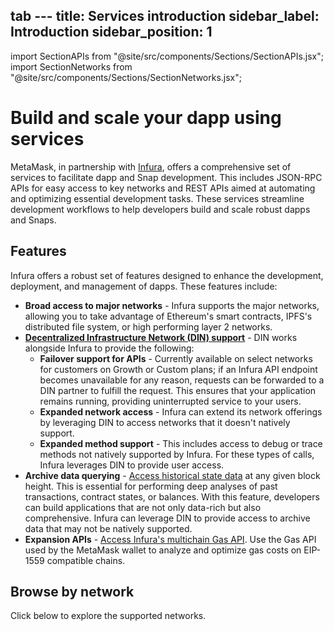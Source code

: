 tab ---
title: Services introduction
sidebar_label: Introduction
sidebar_position: 1
---

import SectionAPIs from "@site/src/components/Sections/SectionAPIs.jsx";
import SectionNetworks from "@site/src/components/Sections/SectionNetworks.jsx";

# Build and scale your dapp using services

MetaMask, in partnership with [Infura](https://www.infura.io/), offers a comprehensive set of
services to facilitate dapp and Snap development.
This includes JSON-RPC APIs for easy access to key networks and REST APIs aimed at automating and
optimizing essential development tasks.
These services streamline development workflows to help developers build and scale robust
dapps and Snaps.

## Features

Infura offers a robust set of features designed to enhance the development, deployment, and management of dapps. These features
include:

- **Broad access to major networks** - Infura supports the major networks, allowing you to take advantage of Ethereum's smart
  contracts, IPFS's distributed file system, or high performing layer 2 networks.
- [**Decentralized Infrastructure Network (DIN) support**](https://www.infura.io/solutions/decentralized-infrastructure-service) -
    DIN works alongside Infura to provide the following:
  - **Failover support for APIs** - Currently available on select networks for customers on Growth or Custom plans; if an Infura API
      endpoint becomes unavailable for any reason, requests can be forwarded to a DIN partner to fulfill the request.
      This ensures that your application remains running, providing uninterrupted service to your users.
  - **Expanded network access** - Infura can extend its network offerings by leveraging DIN to access networks that it doesn't
      natively support.
  - **Expanded method support** - This includes access to debug or trace methods not natively
      supported by Infura. For these types of calls, Infura leverages DIN to provide user access.
 - **Archive data querying** - [Access historical state data](concepts/archive-data.md) at any given
      block height. This is essential for performing deep analyses of past transactions, contract
      states, or balances. With this feature, developers can build applications that are not only data-rich but also comprehensive.
      Infura can leverage DIN to provide access to archive data that may not be natively supported.
- **Expansion APIs** -
  [Access Infura's multichain Gas API](reference/gas-api/api-reference/index.md). Use the Gas API used by the MetaMask wallet to analyze and optimize gas costs on EIP-1559 compatible chains.

<head>
<meta httpEquiv="cache-control" content="no-cache" />
<meta httpEquiv="expires" content="0" />
<meta httpEquiv="pragma" content="no-cache" />
</head>

## Browse by network

Click below to explore the supported networks.

<SectionNetworks />

